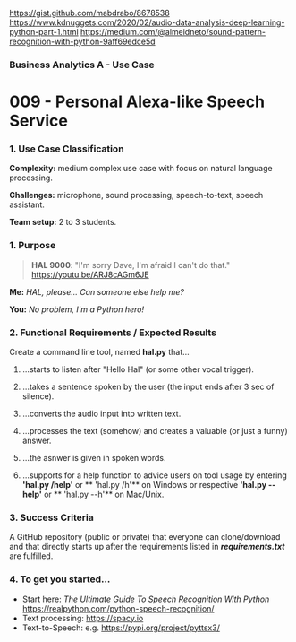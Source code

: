 https://gist.github.com/mabdrabo/8678538
https://www.kdnuggets.com/2020/02/audio-data-analysis-deep-learning-python-part-1.html
https://medium.com/@almeidneto/sound-pattern-recognition-with-python-9aff69edce5d

### Business Analytics A - Use Case 
# 009 - Personal Alexa-like Speech Service
### 1. Use Case Classification
**Complexity:**  medium complex use case with focus on 
natural language processing. 

**Challenges:** microphone, sound processing, speech-to-text, 
speech assistant.

**Team setup:** 2 to 3 students.

### 1. Purpose
> **HAL 9000**: "I'm sorry Dave, I'm afraid I can't do that."
> https://youtu.be/ARJ8cAGm6JE

**Me:** *HAL, please... Can someone else help me?*   

**You:** *No problem, I'm a Python hero!*


### 2. Functional Requirements / Expected Results
Create a command line tool, named **hal.py** that... 

1. ...starts to listen after "Hello Hal" (or some other vocal trigger).


2. ...takes a sentence spoken by the user (the input ends after 3 sec of silence).


3. ...converts the audio input into written text. 


4. ...processes the text (somehow) and creates a valuable (or just a funny) 
   answer.
   

5. ...the asnwer is given in spoken words. 


6. ...supports for a help function to advice users on tool usage by entering 
   **'hal.py /help'** or ** 'hal.py /h'** on Windows or respective
   **'hal.py --help'** or  ** 'hal.py --h'** on Mac/Unix.


### 3. Success Criteria
A GitHub repository (public or private) that everyone can clone/download and that
directly starts up after the requirements listed in ***requirements.txt*** are fulfilled.

### 4. To get you started...
 - Start here: *The Ultimate Guide To Speech Recognition With Python*
   https://realpython.com/python-speech-recognition/
 - Text processing: https://spacy.io
 - Text-to-Speech: e.g. https://pypi.org/project/pyttsx3/
 

